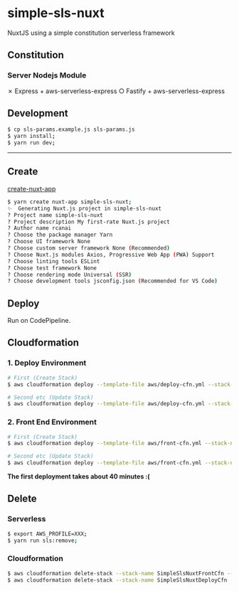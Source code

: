 # simple-sls-nuxt

NuxtJS using a simple constitution serverless framework

## Constitution

### Server Nodejs Module

✗ Express + aws-serverless-express 
○ Fastify + aws-serverless-express 

## Development

```bash
$ cp sls-params.example.js sls-params.js
$ yarn install;
$ yarn run dev;
```
___

## Create

[create-nuxt-app](https://github.com/nuxt/create-nuxt-app)

```bash
$ yarn create nuxt-app simple-sls-nuxt;
✨  Generating Nuxt.js project in simple-sls-nuxt
? Project name simple-sls-nuxt
? Project description My first-rate Nuxt.js project
? Author name rcanai
? Choose the package manager Yarn
? Choose UI framework None
? Choose custom server framework None (Recommended)
? Choose Nuxt.js modules Axios, Progressive Web App (PWA) Support
? Choose linting tools ESLint
? Choose test framework None
? Choose rendering mode Universal (SSR)
? Choose development tools jsconfig.json (Recommended for VS Code)
```

## Deploy

Run on CodePipeline.

## Cloudformation

### 1. Deploy Environment

```bash
# First (Create Stack)
$ aws cloudformation deploy --template-file aws/deploy-cfn.yml --stack-name SimpleSlsNuxtDeployCfn --parameter-overrides GithubUser=XXX GithubToken=XXX --profile XXX;

# Second etc (Update Stack)
$ aws cloudformation deploy --template-file aws/deploy-cfn.yml --stack-name SimpleSlsNuxtDeployCfn --profile XXX;
```

### 2. Front End Environment

```bash
# First (Create Stack)
$ aws cloudformation deploy --template-file aws/front-cfn.yml --stack-name SimpleSlsNuxtFrontCfn --parameter-overrides SlsApiId=XXX SSLArn=XXX --profile XXX;

# Second etc (Update Stack)
$ aws cloudformation deploy --template-file aws/front-cfn.yml --stack-name SimpleSlsNuxtFrontCfn --profile XXX;
```

**The first deployment takes about 40 minutes :(**

## Delete

### Serverless

```bash
$ export AWS_PROFILE=XXX;
$ yarn run sls:remove;
```

### Cloudformation

```bash
$ aws cloudformation delete-stack --stack-name SimpleSlsNuxtFrontCfn --profile XXX;
$ aws cloudformation delete-stack --stack-name SimpleSlsNuxtDeployCfn --profile XXX;
```
